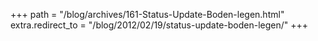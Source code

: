 +++
path = "/blog/archives/161-Status-Update-Boden-legen.html"
extra.redirect_to = "/blog/2012/02/19/status-update-boden-legen/"
+++
